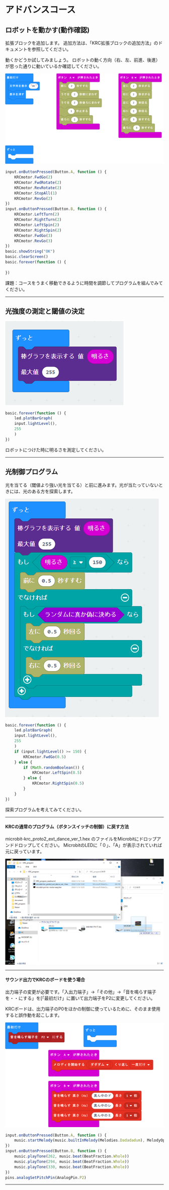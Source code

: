 # アドバンスコース

## ロボットを動かす(動作確認)

拡張ブロックを追加します。
追加方法は、「KRC拡張ブロックの追加方法」のドキュメントを参照してください。

動くかどうか試してみましょう。
ロボットの動く方向（右、左、前進、後進）が思った通りに動いているか確認してください。

![microbit-Robot_lesson](./fig/microbit-KRC_robot_lesson.png)



```javascript
input.onButtonPressed(Button.A, function () {
    KRCmotor.FwdGo(2)
    KRCmotor.FwdRotate(2)
    KRCmotor.RevRotate(2)
    KRCmotor.StopAll(1)
    KRCmotor.RevGo(2)
})
input.onButtonPressed(Button.B, function () {
    KRCmotor.LeftTurn(2)
    KRCmotor.RightTurn(2)
    KRCmotor.LeftSpin(2)
    KRCmotor.RightSpin(2)
    KRCmotor.FwdGo(3)
    KRCmotor.RevGo(3)
})
basic.showString("OK")
basic.clearScreen()
basic.forever(function () {
	
})
```

課題：コースをうまく移動できるように時間を調節してプログラムを組んでみてください。


---
## 光強度の測定と閾値の決定
![light](./fig/light_check.PNG)


```javascript
basic.forever(function () {
    led.plotBarGraph(
    input.lightLevel(),
    255
    )
})
```

ロボットにつけた時に明るさを測定してください。



---
## 光制御プログラム

光を当てる（閾値より強い光を当てる）と前に進みます。光が当たっていないときには、光のある方を探索します。


![light＿Cont](./fig/light_cont.PNG)



```javascript
basic.forever(function () {
    led.plotBarGraph(
    input.lightLevel(),
    255
    )
    if (input.lightLevel() >= 150) {
        KRCmotor.FwdGo(0.5)
    } else {
        if (Math.randomBoolean()) {
            KRCmotor.LeftSpin(0.5)
        } else {
            KRCmotor.RightSpin(0.5)
        }
    }
})
```

探索プログラムを考えてみてください。


---


#### KRCの通常のプログラム（ボタンスイッチの制御）に戻す方法

microbit-krc_proto2_ext_dance_ver_1.hex
のファイルをMicrobitにドロップアンドドロップしてください。
MicrobitのLEDに「０」、「A」が表示されていれば元に戻っています。

![microbit-Robot_reset](./fig/reset.png)


---


#### サウンド出力でKRCのボードを使う場合

出力端子の変更が必要です。「入出力端子」->「その他」->「音を鳴らす端子を・・にする」を[「最初だけ」に置いて出力端子をP2に変更してください。

KRCボードは、出力端子のP0をほかの制御に使っているために、そのまま使用すると誤作動を起こします。

![microbit-music_krc](./fig/microbit-music_krc.png)


```javascript
input.onButtonPressed(Button.A, function () {
    music.startMelody(music.builtInMelody(Melodies.Dadadadum), MelodyOptions.Once)
})
input.onButtonPressed(Button.B, function () {
    music.playTone(262, music.beat(BeatFraction.Whole))
    music.playTone(294, music.beat(BeatFraction.Whole))
    music.playTone(330, music.beat(BeatFraction.Whole))
})
pins.analogSetPitchPin(AnalogPin.P2)

```

---